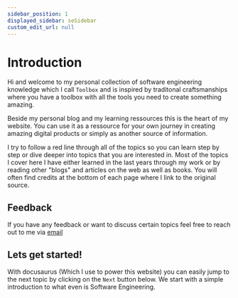 ```yaml
---
sidebar_position: 1
displayed_sidebar: seSidebar
custom_edit_url: null
---
```


# Introduction

Hi and welcome to my personal collection of software engineering knowledge which I call `Toolbox` and is inspired by traditonal craftsmanships where you have a toolbox with all the tools you need to create something amazing.

Beside my personal blog and my learning ressources this is the heart of my website. You can use it as a ressource for your own journey in creating amazing digital products or simply as another source of information.

I try to follow a red line through all of the topics so you can learn step by step or dive deeper into topics that you are interested in. Most of the topics I cover here I have either learned in the last years through my work or by reading other "blogs" and articles on the web as well as books. You will often find credits at the bottom of each page where I link to the original source.

## Feedback
If you have any feedback or want to discuss certain topics feel free to reach out to me via [email](mailto:wasdJens@gmail.com)


## Lets get started!

With docusaurus (Which I use to power this website) you can easily jump to the next topic by clicking on the `Next` button below. We start with a simple introduction to what even is Software Engineering.